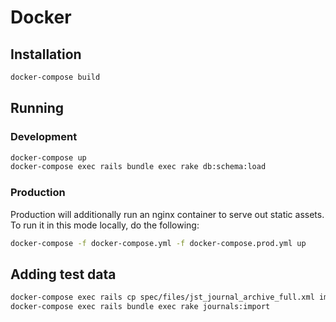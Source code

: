 
# Docker

## Installation

```sh
docker-compose build
```

## Running

### Development

```sh
docker-compose up
docker-compose exec rails bundle exec rake db:schema:load
```

### Production

Production will additionally run an nginx container to serve out static assets. To run it in this mode locally, do the following:

```sh
docker-compose -f docker-compose.yml -f docker-compose.prod.yml up
```

## Adding test data

```sh
docker-compose exec rails cp spec/files/jst_journal_archive_full.xml import/jst_journal_archive_full.xml-marc
docker-compose exec rails bundle exec rake journals:import
```
